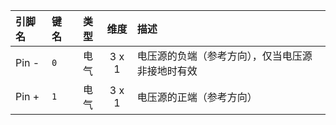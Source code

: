 <!--
DO NOT EDIT THIS FILE DIRECTLY.
This file is generated by tools/comp-docs.js.
All changes will be overwritten by regeneration.
-->

<slot class="model-pins">

| 引脚名 | 键名 | 类型 | 维度 | 描述 |
|:------ |:---- |:----:|:----:|:---- |
| Pin \- | `0` | 电气 | 3 x 1 | 电压源的负端（参考方向），仅当电压源非接地时有效 |
| Pin \+ | `1` | 电气 | 3 x 1 | 电压源的正端（参考方向） |

</slot>
